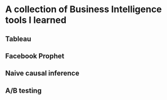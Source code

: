 # A collection of Business Intelligence tools I learned

## Tableau

## Facebook Prophet

## Naive causal inference

## A/B testing
